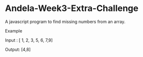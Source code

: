 # Andela-Week3-Extra-Challenge


A javascript program to find missing numbers from an array.

Example

Input : [ 1, 2, 3, 5, 6, 7,9]

Output: [4,8]
